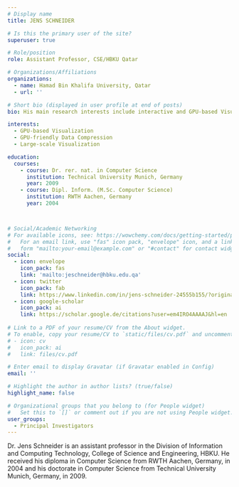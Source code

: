 ```yaml
---
# Display name
title: JENS SCHNEIDER

# Is this the primary user of the site?
superuser: true

# Role/position
role: Assistant Professor, CSE/HBKU Qatar

# Organizations/Affiliations
organizations:
  - name: Hamad Bin Khalifa University, Qatar
  - url: ''

# Short bio (displayed in user profile at end of posts)
bio: His main research interests include interactive and GPU-based Visualization, GPU-friendly Data Compression, Large-scale Visualization, and Level of Detail Algorithms.

interests:
  - GPU-based Visualization
  - GPU-friendly Data Compression
  - Large-scale Visualization

education:
  courses:
    - course: Dr. rer. nat. in Computer Science
      institution: Technical University Munich, Germany
      year: 2009
    - course: Dipl. Inform. (M.Sc. Computer Science)
      institution: RWTH Aachen, Germany
      year: 2004



# Social/Academic Networking
# For available icons, see: https://wowchemy.com/docs/getting-started/page-builder/#icons
#   For an email link, use "fas" icon pack, "envelope" icon, and a link in the
#   form "mailto:your-email@example.com" or "#contact" for contact widget.
social:
  - icon: envelope
    icon_pack: fas
    link: 'mailto:jeschneider@hbku.edu.qa'
  - icon: twitter
    icon_pack: fab
    link: https://www.linkedin.com/in/jens-schneider-24555b155/?originalSubdomain=qa
  - icon: google-scholar
    icon_pack: ai
    link: https://scholar.google.de/citations?user=em4IRO4AAAAJ&hl=en
  
# Link to a PDF of your resume/CV from the About widget.
# To enable, copy your resume/CV to `static/files/cv.pdf` and uncomment the lines below.
# - icon: cv
#   icon_pack: ai
#   link: files/cv.pdf

# Enter email to display Gravatar (if Gravatar enabled in Config)
email: ''

# Highlight the author in author lists? (true/false)
highlight_name: false

# Organizational groups that you belong to (for People widget)
#   Set this to `[]` or comment out if you are not using People widget.
user_groups:
  - Principal Investigators
---
```


Dr. Jens Schneider is an assistant professor in the Division of Information and Computing Technology, College of Science and Engineering, HBKU.
He received his diploma in Computer Science from RWTH Aachen, Germany, in 2004 and his doctorate in Computer Science from Technical University Munich, Germany, in 2009.
